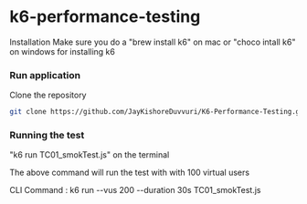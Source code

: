 # k6-performance-testing

Installation
Make sure you do a "brew install k6" on mac or "choco intall k6" on windows for installing k6

### Run application
Clone the repository
```bash
git clone https://github.com/JayKishoreDuvvuri/K6-Performance-Testing.git
```

### Running the test

"k6 run TC01_smokTest.js" on the terminal

The above command will run the test with with 100 virtual users

CLI Command : k6 run --vus 200 --duration 30s TC01_smokTest.js
